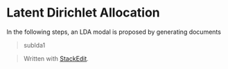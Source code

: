 # Latent Dirichlet Allocation

In the following steps, an LDA modal is proposed by generating documents 

> sublda1

> Written with [StackEdit](https://stackedit.io/).
<!--stackedit_data:
eyJoaXN0b3J5IjpbMTExMDQzNTMyM119
-->